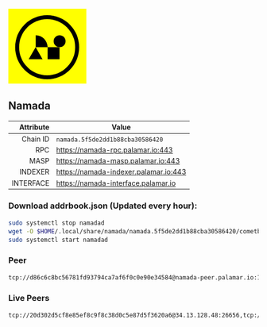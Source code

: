 ![Logo](https://raw.githubusercontent.com/Pa1amar/mainnets/refs/heads/main/namada/logo.png)
## Namada
| Attribute | Value |
|----------:|-------|
| Chain ID         | `namada.5f5de2dd1b88cba30586420` |
| RPC  | https://namada-rpc.palamar.io:443 |
| MASP  | https://namada-masp.palamar.io:443 |
| INDEXER | https://namada-indexer.palamar.io:443 |
| INTERFACE | https://namada-interface.palamar.io |

### Download addrbook.json (Updated every hour):
```bash
sudo systemctl stop namadad
wget -O $HOME/.local/share/namada/namada.5f5de2dd1b88cba30586420/cometbft/config/addrbook.json https://storage.palamar.io/mainnet/namada/addrbook.json
sudo systemctl start namadad
```
### Peer
```bash
tcp://d86c6c8bc56781fd93794ca7af6f0c0e90e34584@namada-peer.palamar.io:16656
```





















































































































































































































































































### Live Peers
```
tcp://20d302d5cf8e85ef8c9f8c38d0c5e87d5f3620a6@34.13.128.48:26656,tcp://86238829d64fe2fa5b4337ca90926f9ec56445f2@193.35.57.185:36656,tcp://509f1e843cf881650a4151aa804ddd7a7188e88f@195.201.197.246:32656,tcp://5a7f398e1517fd661689449971a4ec26dd0bea5e@80.241.215.77:26656,tcp://e461529f0cfc2520dbad23d402906924fef602f9@65.109.26.242:26656,tcp://f599bec873183d371ae22f89195d3ced22dda2f3@46.4.29.231:5000,tcp://7b2fcfb157212fe24797153b8dc30e05285285f4@212.83.33.148:26602,tcp://857a3f84972d1faa24ee5161734fcee16defc175@198.55.59.68:32750,tcp://4fc1398cb721afd3e73a00281b13d5fec0ce7566@138.201.221.23:26656,tcp://ebc272824924ea1a27ea3183dd0b9ba713494f83@185.16.39.158:26656,tcp://2f32fc015e29e942ccefca600a8ec8bf828ba848@65.108.201.106:26656,tcp://1cb0c9813db48396b31976443a1cd88b73e0fb05@95.216.78.215:26656,tcp://04affb50117ef548cbf7d1ddb1e6416dec0645ae@65.108.75.179:14656
```
